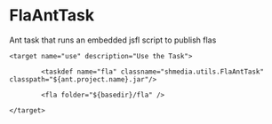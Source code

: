 FlaAntTask
==========

Ant task that runs an embedded jsfl script to publish flas

<project name="FlaAntTask" basedir="." default="use">
  
	<target name="use" description="Use the Task">
		
    		<taskdef name="fla" classname="shmedia.utils.FlaAntTask" classpath="${ant.project.name}.jar"/>
	   	
    		<fla folder="${basedir}/fla" />
	
  	</target>
	
</project>